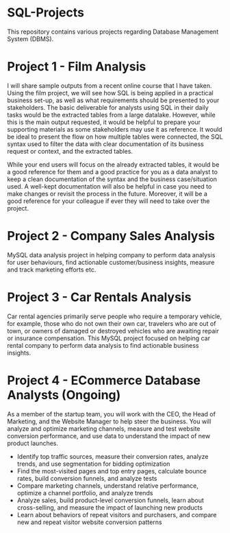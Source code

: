# SQL-Projects
This repository contains various projects regarding Database Management System (DBMS).

# Project 1 - Film Analysis
I will share sample outputs from a recent online course that I have taken. Using the film project, we will see how SQL is being applied in a practical business set-up, as well as what requirements should be presented to your stakeholders.
The basic deliverable for analysts using SQL in their daily tasks would be the extracted tables from a large datalake. However, while this is the main output requested, it would be helpful to prepare your supporting materials as some stakeholders may use it as reference. It would be ideal to present the flow on how multiple tables were connected, the SQL syntax used to filter the data with clear documentation of its business request or context, and the extracted tables.

While your end users will focus on the already extracted tables, it would be a good reference for them and a good practice for you as a data analyst to keep a clean documentation of the syntax and the business case/situation used. A well-kept documentation will also be helpful in case you need to make changes or revisit the process in the future. Moreover, it will be a good reference for your colleague if ever they will need to take over the project.

# Project 2 - Company Sales Analysis

MySQL data analysis project in helping company to perform data analysis for user behaviours, find actionable customer/business insights, measure and track marketing efforts etc.

# Project 3 - Car Rentals Analysis

Car rental agencies primarily serve people who require a temporary vehicle, for example, those who do not own their own car, travelers who are out of town, or owners of damaged or destroyed vehicles who are awaiting repair or insurance compensation.
This MySQL project focused on helping car rental company to perform data analysis to find actionable business insights.

# Project 4 - ECommerce Database Analysts (Ongoing)
As a member of the startup team, you will work with the CEO, the Head of Marketing, and the Website Manager to help steer the business.
You will analyze and optimize marketing channels, measure and test website conversion performance, and use data to understand the impact of new product launches.
- Identify top traffic sources, measure their conversion rates, analyze trends, and use segmentation for bidding optimization
- Find the most-visited pages and top entry pages, calculate bounce rates, build conversion funnels, and analyze tests
- Compare marketing channels, understand relative performance, optimize a channel portfolio, and analyze trends
- Analyze sales, build product-level conversion funnels, learn about cross-selling, and measure the impact of launching new products
- Learn about behaviors of repeat visitors and purchasers, and compare new and repeat visitor website conversion patterns
